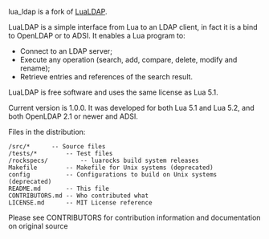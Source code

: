 lua_ldap is a fork of [LuaLDAP](https://github.com/bdellegrazie/lualdap/).

LuaLDAP is a simple interface from Lua to an LDAP client, in fact it is a bind to
OpenLDAP or to ADSI. It enables a Lua program to:

* Connect to an LDAP server;
* Execute any operation (search, add, compare, delete, modify and rename);
* Retrieve entries and references of the search result.

LuaLDAP is free software and uses the same license as Lua 5.1.

Current version is 1.0.0. It was developed for both Lua 5.1 and Lua 5.2,
and both OpenLDAP 2.1 or newer and ADSI.

Files in the distribution:

```
/src/*      -- Source files
/tests/*        -- Test files
/rockspecs/         -- luarocks build system releases
Makefile        -- Makefile for Unix systems (deprecated)
config          -- Configurations to build on Unix systems (deprecated)
README.md       -- This file
CONTRIBUTORS.md -- Who contributed what
LICENSE.md      -- MIT License reference
```

Please see CONTRIBUTORS for contribution information and documentation on original source

